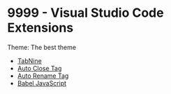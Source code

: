 # 9999 - Visual Studio Code Extensions

Theme: The best theme

* [TabNine](https://marketplace.visualstudio.com/items?itemName=TabNine.tabnine-vscode)
* [Auto Close Tag](https://marketplace.visualstudio.com/items?itemName=formulahendry.auto-close-tag)
* [Auto Rename Tag](https://marketplace.visualstudio.com/items?itemName=formulahendry.auto-rename-tag)
* [Babel JavaScript](https://marketplace.visualstudio.com/items?itemName=mgmcdermott.vscode-language-babel)











